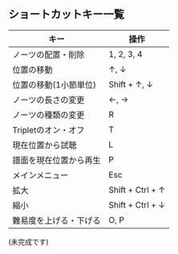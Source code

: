 ## ショートカットキー一覧

|キー|操作|
|----|----|
|ノーツの配置・削除|1, 2, 3, 4|
|位置の移動|↑, ↓|
|位置の移動(1小節単位)|Shift + ↑, ↓|
|ノーツの長さの変更|←, →|
|ノーツの種類の変更|R|
|Tripletのオン・オフ|T|
|現在位置から試聴|L|
|譜面を現在位置から再生|P|
|メインメニュー|Esc|
|拡大|Shift + Ctrl + ↑|
|縮小|Shift + Ctrl + ↓|
|難易度を上げる・下げる|O, P|

(未完成です)
